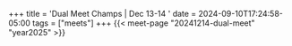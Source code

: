 +++
title = 'Dual Meet Champs | Dec 13-14 '
date = 2024-09-10T17:24:58-05:00
tags = ["meets"]
+++
{{< meet-page "20241214-dual-meet" "year2025" >}}
